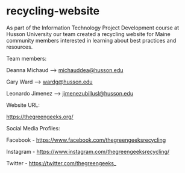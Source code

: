 # recycling-website
As part of the Information Technology Project Development course at Husson University our team created a recycling website for Maine community members interested in learning about best practices and resources.


Team members:

Deanna Michaud --> michauddea@husson.edu

Gary Ward --> wardg@husson.edu

Leonardo Jimenez --> jimenezubillusl@husson.edu


Website URL: 

https://thegreengeeks.org/


Social Media Profiles:

Facebook - https://www.facebook.com/thegreengeeksrecycling

Instagram - https://www.instagram.com/thegreengeeksrecycling/

Twitter - https://twitter.com/thegreengeeks_
